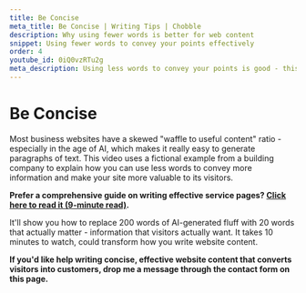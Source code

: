 ```yaml
---
title: Be Concise
meta_title: Be Concise | Writing Tips | Chobble
description: Why using fewer words is better for web content
snippet: Using fewer words to convey your points effectively
order: 4
youtube_id: 0iQ0vzRTu2g
meta_description: Using less words to convey your points is good - this video explains why concise writing matters for web content
---
```


# Be Concise

Most business websites have a skewed "waffle to useful content" ratio - especially in the age of AI, which makes it really easy to generate paragraphs of text. This video uses a fictional example from a building company to explain how you can use less words to convey more information and make your site more valuable to its visitors.

**Prefer a comprehensive guide on writing effective service pages? [Click here to read it (9-minute read)](/guides/writing-a-good-service-category-page/).**

It'll show you how to replace 200 words of AI-generated fluff with 20 words that actually matter - information that visitors actually want. It takes 10 minutes to watch, could transform how you write website content.

**If you'd like help writing concise, effective website content that converts visitors into customers, drop me a message through the contact form on this page.**
